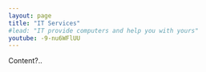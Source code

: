 ```yaml
---
layout: page
title: "IT Services"
#lead: "IT provide computers and help you with yours"
youtube: -9-nu6WFlUU
---
```


Content?..